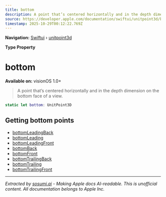 ```yaml
---
title: bottom
description: A point that’s centered horizontally and in the depth dimension on the bottom face of a view.
source: https://developer.apple.com/documentation/swiftui/unitpoint3d/bottom
timestamp: 2025-10-29T00:12:22.769Z
---
```


**Navigation:** [Swiftui](/documentation/swiftui) › [unitpoint3d](/documentation/swiftui/unitpoint3d)

**Type Property**

# bottom

**Available on:** visionOS 1.0+

> A point that’s centered horizontally and in the depth dimension on the bottom face of a view.

```swift
static let bottom: UnitPoint3D
```

## Getting bottom points

- [bottomLeadingBack](/documentation/swiftui/unitpoint3d/bottomleadingback)
- [bottomLeading](/documentation/swiftui/unitpoint3d/bottomleading)
- [bottomLeadingFront](/documentation/swiftui/unitpoint3d/bottomleadingfront)
- [bottomBack](/documentation/swiftui/unitpoint3d/bottomback)
- [bottomFront](/documentation/swiftui/unitpoint3d/bottomfront)
- [bottomTrailingBack](/documentation/swiftui/unitpoint3d/bottomtrailingback)
- [bottomTrailing](/documentation/swiftui/unitpoint3d/bottomtrailing)
- [bottomTrailingFront](/documentation/swiftui/unitpoint3d/bottomtrailingfront)

---

*Extracted by [sosumi.ai](https://sosumi.ai) - Making Apple docs AI-readable.*
*This is unofficial content. All documentation belongs to Apple Inc.*
